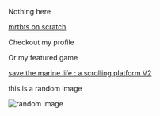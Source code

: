 Nothing here

[mrtbts on scratch](https://scratch.mit.edu/users/mrtbts)


Checkout my profile

Or my featured game

[save the marine life : a scrolling platform V2](https://scratch.mit.edu/projects/401913642/)

this is a random image

![random image](http://u.cubeupload.com/mrtbts/25630522112838.png)
